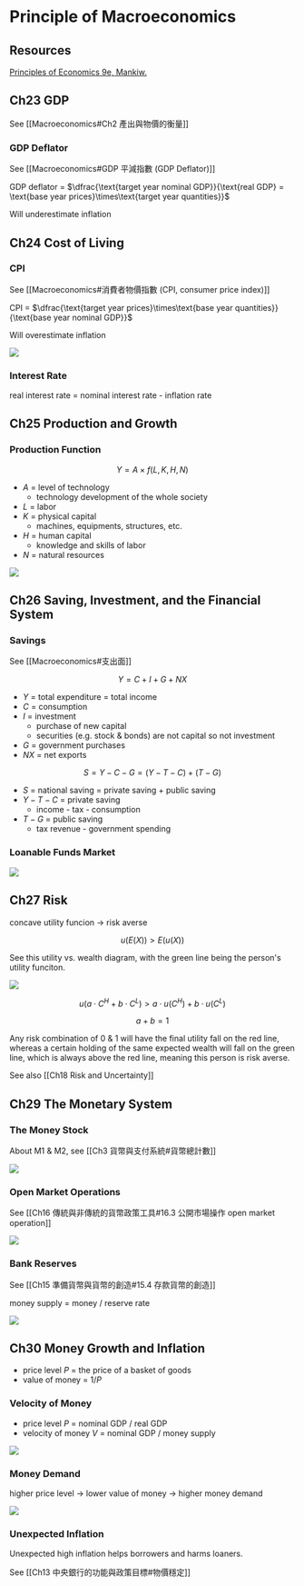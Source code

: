 # Principle of Macroeconomics

## Resources

[Principles of Economics 9e, Mankiw.](https://libgen.is/book/index.php?md5=E4F408FE98ABD6329394D2C9C9DE877F)

## Ch23 GDP

See [[Macroeconomics#Ch2 產出與物價的衡量]]

### GDP Deflator

See [[Macroeconomics#GDP 平減指數 (GDP Deflator)]]

GDP deflator = $\dfrac{\text{target year nominal GDP}}{\text{real GDP} = \text{base year prices}\times\text{target year quantities}}$

Will underestimate inflation

## Ch24 Cost of Living

### CPI

See [[Macroeconomics#消費者物價指數 (CPI, consumer price index)]]

CPI = $\dfrac{\text{target year prices}\times\text{base year quantities}}{\text{base year nominal GDP}}$

Will overestimate inflation

![](https://i.imgur.com/grwo2h9.png)

### Interest Rate

real interest rate = nominal interest rate - inflation rate

## Ch25 Production and Growth

### Production Function

$$Y=A\times f(L,K,H,N)$$

- $A$ = level of technology
	- technology development of the whole society
- $L$ = labor
- $K$ = physical capital
	- machines, equipments, structures, etc.
- $H$ = human capital
	- knowledge and skills of labor
- $N$ = natural resources

![](https://i.imgur.com/B1HKgEJ.png)

## Ch26 Saving, Investment, and the Financial System

### Savings

See [[Macroeconomics#支出面]]

$$Y = C + I + G + NX$$

- $Y$ = total expenditure = total income
- $C$ = consumption
- $I$ = investment
	- purchase of new capital
	- securities (e.g. stock & bonds) are not capital so not investment
- $G$ = government purchases
- $NX$ = net exports

$$S=Y-C-G=(Y-T-C)+(T-G)$$

- $S$ = national saving = private saving + public saving
- $Y-T-C$ = private saving
	- income - tax - consumption
- $T-G$ = public saving
	- tax revenue - government spending

### Loanable Funds Market

![](https://i.imgur.com/QVlNRcy.png)

## Ch27 Risk

concave utility funcion -> risk averse

$$u(E(X))>E(u(X))$$

See this utility vs. wealth diagram, with the green line being the person's utility funciton.

![](https://i.imgur.com/522fdp3.png)

$$u(a\cdot C^H+b\cdot C^L)>a\cdot u(C^H)+b\cdot u(C^L)$$

$$a+b=1$$

Any risk combination of 0 & 1 will have the final utility fall on the red line, whereas a certain holding of the same expected wealth will fall on the green line, which is always above the red line, meaning this person is risk averse.

See also [[Ch18 Risk and Uncertainty]]

## Ch29 The Monetary System

### The Money Stock

About M1 & M2, see [[Ch3 貨幣與支付系統#貨幣總計數]]

![](https://i.imgur.com/2UKdoox.png)

### Open Market Operations

See [[Ch16 傳統與非傳統的貨幣政策工具#16.3 公開市場操作 open market operation]]

![](https://i.imgur.com/ku6WHXc.png)

### Bank Reserves

See [[Ch15 準備貨幣與貨幣的創造#15.4 存款貨幣的創造]]

money supply = money / reserve rate

![](https://i.imgur.com/6o7qq18.png)

## Ch30 Money Growth and Inflation

- price level $P$ = the price of a basket of goods
- value of money = $1/P$

### Velocity of Money

- price level $P$ = nominal GDP / real GDP
- velocity of money $V$ = nominal GDP / money supply

![](https://i.imgur.com/Mo9bmrB.png)

### Money Demand

higher price level -> lower value of money -> higher money demand

![](https://i.imgur.com/qDVWzhQ.png)

### Unexpected Inflation

Unexpected high inflation helps borrowers and harms loaners.

See [[Ch13 中央銀行的功能與政策目標#物價穩定]]


